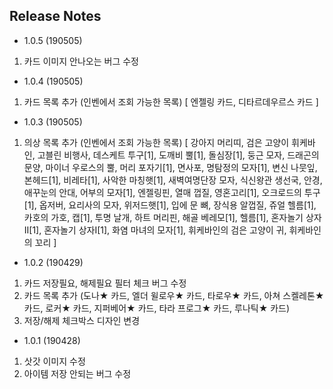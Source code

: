 ## Release Notes
- 1.0.5 (190505)
1. 카드 이미지 안나오는 버그 수정

- 1.0.4 (190505)
1. 카드 목록 추가 (인벤에서 조회 가능한 목록)
  [ 엔젤링 카드, 디타르데우르스 카드 ]

- 1.0.3 (190505)
1. 의상 목록 추가 (인벤에서 조회 가능한 목록)
  [ 강아지 머리띠, 검은 고양이 휘케바인, 고블린 비행사, 데스케트 투구[1], 도깨비 뿔[1], 돌심장[1], 둥근 모자, 드래곤의 문양, 마이너 우로스의 뿔, 머리 포자기[1], 면사포, 명탐정의 모자[1], 변신 나뭇잎, 본헤드[1], 비레타[1], 사악한 마칭햇[1], 새벽여명단장 모자, 식신왕관 생선국, 안경, 애꾸눈의 안대, 어부의 모자[1], 엔젤링핀, 열매 껍질, 영혼고리[1], 오크로드의 투구[1], 옵저버, 요리사의 모자, 위저드햇[1], 입에 문 뼈, 장식용 알껍질, 쥬얼 헬름[1], 카호의 가호, 캡[1], 투명 날개, 하트 머리핀, 해골 베레모[1], 헬름[1], 혼자놀기 상자II[1], 혼자놀기 상자I[1], 화염 마녀의 모자[1], 휘케바인의 검은 고양이 귀, 휘케바인의 꼬리 ]

- 1.0.2 (190429)
1. 카드 저장필요, 해제필요 필터 체크 버그 수정
2. 카드 목록 추가
  (도나★ 카드, 엘더 윌로우★ 카드, 타로우★ 카드, 아쳐 스켈레톤★ 카드, 로커★ 카드, 지퍼베어★ 카드, 타라 프로그★ 카드, 루나틱★ 카드)
3. 저장/해제 체크박스 디자인 변경

- 1.0.1 (190428)
1. 삿갓 이미지 수정
2. 아이템 저장 안되는 버그 수정
